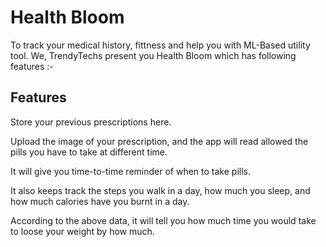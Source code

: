 # Health Bloom

To track your medical history, fittness and help you with ML-Based utility tool. We, TrendyTechs present you Health Bloom which has following features :-

## Features

Store your previous prescriptions here.

Upload the image of your prescription, and the app will read allowed the pills you have to take at different time.

It will give you time-to-time reminder of when to take pills.

It also keeps track the steps you walk in a day, how much you sleep, and how much calories have you burnt in a day. 

According to the above data, it will tell you how much time you would take to loose your weight by how much.
